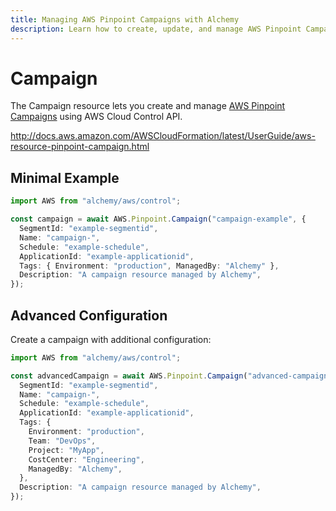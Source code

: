 ```yaml
---
title: Managing AWS Pinpoint Campaigns with Alchemy
description: Learn how to create, update, and manage AWS Pinpoint Campaigns using Alchemy Cloud Control.
---
```


# Campaign

The Campaign resource lets you create and manage [AWS Pinpoint Campaigns](https://docs.aws.amazon.com/pinpoint/latest/userguide/) using AWS Cloud Control API.

http://docs.aws.amazon.com/AWSCloudFormation/latest/UserGuide/aws-resource-pinpoint-campaign.html

## Minimal Example

```ts
import AWS from "alchemy/aws/control";

const campaign = await AWS.Pinpoint.Campaign("campaign-example", {
  SegmentId: "example-segmentid",
  Name: "campaign-",
  Schedule: "example-schedule",
  ApplicationId: "example-applicationid",
  Tags: { Environment: "production", ManagedBy: "Alchemy" },
  Description: "A campaign resource managed by Alchemy",
});
```

## Advanced Configuration

Create a campaign with additional configuration:

```ts
import AWS from "alchemy/aws/control";

const advancedCampaign = await AWS.Pinpoint.Campaign("advanced-campaign", {
  SegmentId: "example-segmentid",
  Name: "campaign-",
  Schedule: "example-schedule",
  ApplicationId: "example-applicationid",
  Tags: {
    Environment: "production",
    Team: "DevOps",
    Project: "MyApp",
    CostCenter: "Engineering",
    ManagedBy: "Alchemy",
  },
  Description: "A campaign resource managed by Alchemy",
});
```

